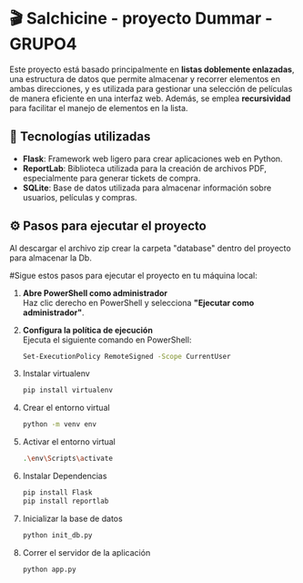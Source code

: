 # 🎬 Salchicine - proyecto Dummar - GRUPO4 

Este proyecto está basado principalmente en **listas doblemente enlazadas**, una estructura de datos que permite almacenar y recorrer elementos en ambas direcciones, y es utilizada para gestionar una selección de películas de manera eficiente en una interfaz web. Además, se emplea **recursividad** para facilitar el manejo de elementos en la lista.

## 🚀 Tecnologías utilizadas

- **Flask**: Framework web ligero para crear aplicaciones web en Python.
- **ReportLab**: Biblioteca utilizada para la creación de archivos PDF, especialmente para generar tickets de compra.
- **SQLite**: Base de datos utilizada para almacenar información sobre usuarios, películas y compras.

## ⚙️ Pasos para ejecutar el proyecto
Al descargar el archivo zip crear la carpeta "database" dentro del proyecto para almacenar la Db. 

#Sigue estos pasos para ejecutar el proyecto en tu máquina local:

1. **Abre PowerShell como administrador**  
   Haz clic derecho en PowerShell y selecciona **"Ejecutar como administrador"**.
   
2. **Configura la política de ejecución**  
   Ejecuta el siguiente comando en PowerShell:

   ```bash
   Set-ExecutionPolicy RemoteSigned -Scope CurrentUser
   ```
3. Instalar virtualenv
   ```bash
   pip install virtualenv
    ```
4. Crear el entorno virtual
   ```bash
   python -m venv env
   ```
5. Activar el entorno virtual
   ```bash
   .\env\Scripts\activate
   ```
6. Instalar Dependencias
   ```bash
   pip install Flask
   pip install reportlab
   ```
7. Inicializar la base de datos
   ```bash
   python init_db.py
   ```
8. Correr el servidor de la aplicación
   ```bash
   python app.py
   ```


   
